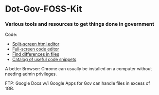 Dot-Gov-FOSS-Kit
================


### Various tools and resources to get things done in government


Code:
* [Split-screen html editor](http://liveweave.com/#)
* [Full-screen code editor](http://codemirror.net/demo/fullscreen.html)
* [Find differences in files](http://www.mergely.com/)
* [Catalog of useful code snippets](http://www.99lime.com)

A better Browser:
Chrome can usually be installed on a computer without needing admin privileges. 

FTP:
Google Docs w/i Google Apps for Gov can handle files in excess of 1GB.  






